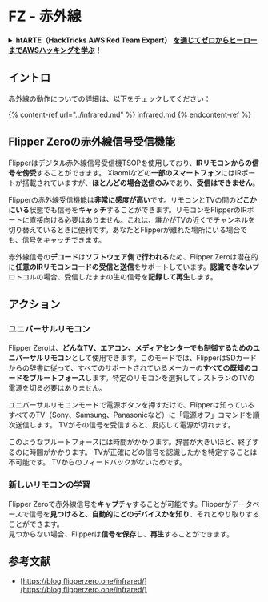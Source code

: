 # FZ - 赤外線

<details>

<summary><strong>htARTE（HackTricks AWS Red Team Expert）</strong> <a href="https://training.hacktricks.xyz/courses/arte"><strong>を通じてゼロからヒーローまでAWSハッキングを学ぶ</strong></a><strong>！</strong></summary>

* **サイバーセキュリティ企業**で働いていますか？ **HackTricksで会社を宣伝**してみたいですか？または、**PEASSの最新バージョンを入手したり、HackTricksをPDFでダウンロード**したいですか？[**SUBSCRIPTION PLANS**](https://github.com/sponsors/carlospolop)をチェックしてください！
* [**The PEASS Family**](https://opensea.io/collection/the-peass-family)を発見し、独占的な[NFTs](https://opensea.io/collection/the-peass-family)コレクションをご覧ください
* [**公式PEASS＆HackTricksスワッグ**](https://peass.creator-spring.com)を入手する
* [**💬**](https://emojipedia.org/speech-balloon/) [**Discordグループ**](https://discord.gg/hRep4RUj7f)または[**telegramグループ**](https://t.me/peass)に**参加**するか、**Twitter**で私をフォローする 🐦[**@carlospolopm**](https://twitter.com/hacktricks_live)**.**
* **ハッキングトリックを共有するには、** [**hacktricksリポジトリ**](https://github.com/carlospolop/hacktricks) **と** [**hacktricks-cloudリポジトリ**](https://github.com/carlospolop/hacktricks-cloud) **にPRを提出してください。**

</details>

## イントロ <a href="#ir-signal-receiver-in-flipper-zero" id="ir-signal-receiver-in-flipper-zero"></a>

赤外線の動作についての詳細は、以下をチェックしてください：

{% content-ref url="../infrared.md" %}
[infrared.md](../infrared.md)
{% endcontent-ref %}

## Flipper Zeroの赤外線信号受信機能 <a href="#ir-signal-receiver-in-flipper-zero" id="ir-signal-receiver-in-flipper-zero"></a>

Flipperはデジタル赤外線信号受信機TSOPを使用しており、**IRリモコンからの信号を傍受**することができます。 Xiaomiなどの**一部のスマートフォン**にはIRポートが搭載されていますが、**ほとんどの場合送信のみ**であり、**受信はできません**。

Flipperの赤外線受信機能は**非常に感度が高い**です。リモコンとTVの間の**どこかにいる**状態でも信号を**キャッチ**することができます。リモコンをFlipperのIRポートに直接向ける必要はありません。これは、誰かがTVの近くでチャンネルを切り替えているときに便利です。あなたとFlipperが離れた場所にいる場合でも、信号をキャッチできます。

赤外線信号の**デコード**は**ソフトウェア側で行われる**ため、Flipper Zeroは潜在的に**任意のIRリモコンコードの受信と送信**をサポートしています。**認識できない**プロトコルの場合、受信したままの生の信号を**記録して再生**します。

## アクション

### ユニバーサルリモコン

Flipper Zeroは、**どんなTV、エアコン、メディアセンターでも制御するためのユニバーサルリモコン**として使用できます。このモードでは、FlipperはSDカードからの辞書に従って、すべてのサポートされているメーカーの**すべての既知のコードをブルートフォース**します。特定のリモコンを選択してレストランのTVの電源を切る必要はありません。

ユニバーサルリモコンモードで電源ボタンを押すだけで、Flipperは知っているすべてのTV（Sony、Samsung、Panasonicなど）に「電源オフ」コマンドを順次送信します。 TVがその信号を受信すると、反応して電源が切れます。

このようなブルートフォースには時間がかかります。辞書が大きいほど、終了するのに時間がかかります。 TVが正確にどの信号を認識したかを特定することは不可能です。 TVからのフィードバックがないためです。

### 新しいリモコンの学習

Flipper Zeroで赤外線信号を**キャプチャ**することが可能です。Flipperがデータベースで信号を**見つけると、自動的にどのデバイスかを知り**、それとやり取りすることができます。\
見つからない場合、Flipperは**信号を保存**し、**再生**することができます。

## 参考文献

* [https://blog.flipperzero.one/infrared/](https://blog.flipperzero.one/infrared/)

